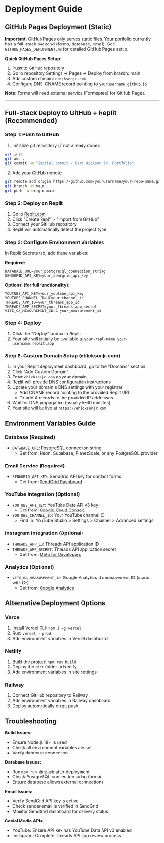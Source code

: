 # Deployment Guide

## GitHub Pages Deployment (Static)

**Important**: GitHub Pages only serves static files. Your portfolio currently has a full-stack backend (forms, database, email). See `GITHUB_PAGES_DEPLOYMENT.md` for detailed GitHub Pages setup.

**Quick GitHub Pages Setup**:
1. Push to GitHub repository
2. Go to repository Settings → Pages → Deploy from branch: main
3. Add custom domain: `ehicksonjr.com`
4. Configure DNS: CNAME record pointing to `yourusername.github.io`

**Note**: Forms will need external service (Formspree) for GitHub Pages.

---

## Full-Stack Deploy to GitHub + Replit (Recommended)

### Step 1: Push to GitHub

1. Initialize git repository (if not already done):
```bash
git init
git add .
git commit -m "Initial commit - Earl Hickson Jr. Portfolio"
```

2. Add your GitHub remote:
```bash
git remote add origin https://github.com/yourusername/your-repo-name.git
git branch -M main
git push -u origin main
```

### Step 2: Deploy on Replit

1. Go to [Replit.com](https://replit.com)
2. Click "Create Repl" > "Import from GitHub"
3. Connect your GitHub repository
4. Replit will automatically detect the project type

### Step 3: Configure Environment Variables

In Replit Secrets tab, add these variables:

**Required:**
```
DATABASE_URL=your_postgresql_connection_string
SENDGRID_API_KEY=your_sendgrid_api_key
```

**Optional (for full functionality):**
```
YOUTUBE_API_KEY=your_youtube_api_key
YOUTUBE_CHANNEL_ID=UCyour_channel_id
THREADS_APP_ID=your_threads_app_id
THREADS_APP_SECRET=your_threads_app_secret
VITE_GA_MEASUREMENT_ID=G-your_measurement_id
```

### Step 4: Deploy

1. Click the "Deploy" button in Replit
2. Your site will initially be available at `your-repl-name.your-username.replit.app`

### Step 5: Custom Domain Setup (ehicksonjr.com)

1. In your Replit deployment dashboard, go to the "Domains" section
2. Click "Add Custom Domain"
3. Enter `ehicksonjr.com` as your domain
4. Replit will provide DNS configuration instructions
5. Update your domain's DNS settings with your registrar:
   - Add CNAME record pointing to the provided Replit URL
   - Or add A records to the provided IP addresses
6. Wait for DNS propagation (usually 5-60 minutes)
7. Your site will be live at `https://ehicksonjr.com`

## Environment Variables Guide

### Database (Required)
- `DATABASE_URL`: PostgreSQL connection string
  - Get from: Neon, Supabase, PlanetScale, or any PostgreSQL provider

### Email Service (Required)
- `SENDGRID_API_KEY`: SendGrid API key for contact forms
  - Get from: [SendGrid Dashboard](https://app.sendgrid.com/settings/api_keys)

### YouTube Integration (Optional)
- `YOUTUBE_API_KEY`: YouTube Data API v3 key
  - Get from: [Google Cloud Console](https://console.cloud.google.com/)
- `YOUTUBE_CHANNEL_ID`: Your YouTube channel ID
  - Find in: YouTube Studio > Settings > Channel > Advanced settings

### Instagram Integration (Optional)  
- `THREADS_APP_ID`: Threads API application ID
- `THREADS_APP_SECRET`: Threads API application secret
  - Get from: [Meta for Developers](https://developers.facebook.com/)

### Analytics (Optional)
- `VITE_GA_MEASUREMENT_ID`: Google Analytics 4 measurement ID (starts with G-)
  - Get from: [Google Analytics](https://analytics.google.com/)

## Alternative Deployment Options

### Vercel
1. Install Vercel CLI: `npm i -g vercel`
2. Run: `vercel --prod`
3. Add environment variables in Vercel dashboard

### Netlify
1. Build the project: `npm run build`
2. Deploy the `dist` folder to Netlify
3. Add environment variables in site settings

### Railway
1. Connect GitHub repository to Railway
2. Add environment variables in Railway dashboard
3. Deploy automatically on git push

## Troubleshooting

**Build Issues:**
- Ensure Node.js 18+ is used
- Check all environment variables are set
- Verify database connection

**Database Issues:**
- Run `npm run db:push` after deployment
- Check PostgreSQL connection string format
- Ensure database allows external connections

**Email Issues:**
- Verify SendGrid API key is active
- Check sender email is verified in SendGrid
- Monitor SendGrid dashboard for delivery status

**Social Media APIs:**
- YouTube: Ensure API key has YouTube Data API v3 enabled
- Instagram: Complete Threads API app review process